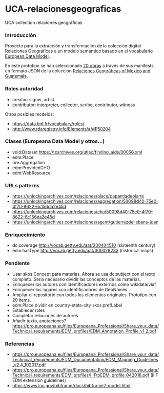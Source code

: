 # UCA-relacionesgeograficas
UCA collection relaciones geográficas

### Introducción

Proyecto para la extracción y transformación de la colección digital Relaciones Geográficas a un modelo semántico basado en el vocabulario [European Data Model](https://pro.europeana.eu/page/edm-documentation).

En este prototipo se han seleccionado [20 obras](input/manifests.txt) a través de sus manifests en formato JSON de la colección [Relaciones Geográficas of Mexico and Guatemala](https://collections.lib.utexas.edu/?f%5Bmods_relatedItem_titleInfo_title_source_t%5D%5B%5D=Relaciones+Geogr%C3%A1ficas+of+Mexico+and+Guatemala).



### Roles autoridad
- creator: signer, artist
- contributor: interpreter, collector, scribe, contributor, witness

Otros posibles modelos:
- https://data.bnf.fr/vocabulary/roles/
- http://www.rdaregistry.info/Elements/a/#P50204

### Clases (Europeana Data Model y otros...)
- void:Dataset https://txarchives.org/utlac/finding_aids/00056.xml
- edm:Place
- ore:Aggregation
- edm:ProvidedCHO
- edm:WebResource

### URLs patterns
- https://unlockingarchives.com/relaciones/place/papantladeolarte
- https://unlockingarchives.com/relaciones/aggregation/50098d40-75e0-4f70-8622-6c156da2e45d
- https://unlockingarchives.com/relaciones/cho/50098d40-75e0-4f70-8622-6c156da2e45d
- https://unlockingarchives.com/relaciones/agent/gutierrezdeliebana-juan

### Enriquecimiento

- dc:coverage http://vocab.getty.edu/aat/300404510 (sixteenth century)
- edm:hasType http://vocab.getty.edu/aat/300028233 (historical maps)


### Pendiente
- Usar skos:Concept para materias. Ahora se usa dc:subject con el texto completo. Sería necesario dividir las conceptos de las materias.
- Enriquecer los autores con identificadores externos como wikidata/viaf
- Enriquecer los lugares con identificadores de GeoNames
- Ampliar el repositorio con todos los elementos originales. Prototipo con 20 items.
- edm:Place dividir en country-state-city skos:prefLabel 
- Establecer roles
- Completar relaciones de autores
- Añadir texto, anotaciones? https://pro.europeana.eu/files/Europeana_Professional/Share_your_data/Technical_requirements/EDM_profiles/EDM_Annotation_Profile_v1.2.pdf


### Referencias

- https://pro.europeana.eu/files/Europeana_Professional/Share_your_data/Technical_requirements/EDM_Documentation/EDM_Mapping_Guidelines_v2.4_102017.pdf
- https://pro.europeana.eu/files/Europeana_Professional/Share_your_data/Technical_requirements/EDM_profiles/IIIFtoEDM_profile_042016.pdf (IIIF EDM extension guidelines)
- https://www.loc.gov/bibframe/docs/bibframe2-model.html
